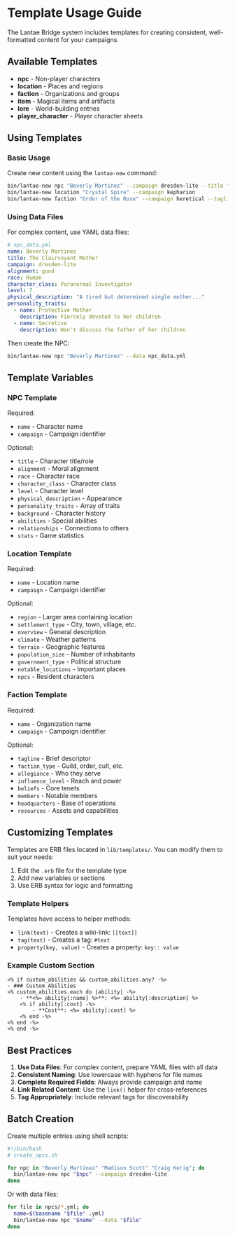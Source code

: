 # Template Usage Guide

The Lantae Bridge system includes templates for creating consistent, well-formatted content for your campaigns.

## Available Templates

- **npc** - Non-player characters
- **location** - Places and regions
- **faction** - Organizations and groups
- **item** - Magical items and artifacts
- **lore** - World-building entries
- **player_character** - Player character sheets

## Using Templates

### Basic Usage

Create new content using the `lantae-new` command:

```bash
bin/lantae-new npc "Beverly Martinez" --campaign dresden-lite --title "The Clairvoyant Mother"
bin/lantae-new location "Crystal Spire" --campaign kepharion
bin/lantae-new faction "Order of the Rose" --campaign heretical --tagline "Defenders of the Realm"
```

### Using Data Files

For complex content, use YAML data files:

```yaml
# npc_data.yml
name: Beverly Martinez
title: The Clairvoyant Mother
campaign: dresden-lite
alignment: good
race: Human
character_class: Paranormal Investigator
level: 7
physical_description: "A tired but determined single mother..."
personality_traits:
  - name: Protective Mother
    description: Fiercely devoted to her children
  - name: Secretive
    description: Won't discuss the father of her children
```

Then create the NPC:

```bash
bin/lantae-new npc "Beverly Martinez" --data npc_data.yml
```

## Template Variables

### NPC Template

Required:
- `name` - Character name
- `campaign` - Campaign identifier

Optional:
- `title` - Character title/role
- `alignment` - Moral alignment
- `race` - Character race
- `character_class` - Character class
- `level` - Character level
- `physical_description` - Appearance
- `personality_traits` - Array of traits
- `background` - Character history
- `abilities` - Special abilities
- `relationships` - Connections to others
- `stats` - Game statistics

### Location Template

Required:
- `name` - Location name
- `campaign` - Campaign identifier

Optional:
- `region` - Larger area containing location
- `settlement_type` - City, town, village, etc.
- `overview` - General description
- `climate` - Weather patterns
- `terrain` - Geographic features
- `population_size` - Number of inhabitants
- `government_type` - Political structure
- `notable_locations` - Important places
- `npcs` - Resident characters

### Faction Template

Required:
- `name` - Organization name
- `campaign` - Campaign identifier

Optional:
- `tagline` - Brief descriptor
- `faction_type` - Guild, order, cult, etc.
- `allegiance` - Who they serve
- `influence_level` - Reach and power
- `beliefs` - Core tenets
- `members` - Notable members
- `headquarters` - Base of operations
- `resources` - Assets and capabilities

## Customizing Templates

Templates are ERB files located in `lib/templates/`. You can modify them to suit your needs:

1. Edit the `.erb` file for the template type
2. Add new variables or sections
3. Use ERB syntax for logic and formatting

### Template Helpers

Templates have access to helper methods:

- `link(text)` - Creates a wiki-link: `[[text]]`
- `tag(text)` - Creates a tag: `#text`
- `property(key, value)` - Creates a property: `key:: value`

### Example Custom Section

```erb
<% if custom_abilities && custom_abilities.any? -%>
- ### Custom Abilities
<% custom_abilities.each do |ability| -%>
	- **<%= ability[:name] %>**: <%= ability[:description] %>
	<% if ability[:cost] -%>
		- **Cost**: <%= ability[:cost] %>
	<% end -%>
<% end -%>
<% end -%>
```

## Best Practices

1. **Use Data Files**: For complex content, prepare YAML files with all data
2. **Consistent Naming**: Use lowercase with hyphens for file names
3. **Complete Required Fields**: Always provide campaign and name
4. **Link Related Content**: Use the `link()` helper for cross-references
5. **Tag Appropriately**: Include relevant tags for discoverability

## Batch Creation

Create multiple entries using shell scripts:

```bash
#!/bin/bash
# create_npcs.sh

for npc in "Beverly Martinez" "Madison Scott" "Craig Kerig"; do
  bin/lantae-new npc "$npc" --campaign dresden-lite
done
```

Or with data files:

```bash
for file in npcs/*.yml; do
  name=$(basename "$file" .yml)
  bin/lantae-new npc "$name" --data "$file"
done
```
